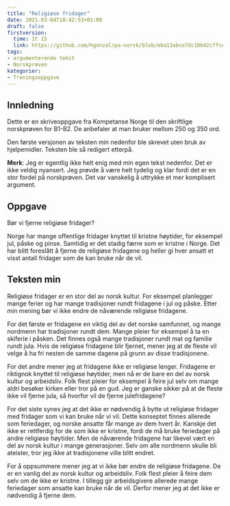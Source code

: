 ```yaml
---
title: "Religiøse fridager"
date: 2021-03-04T18:42:53+01:00
draft: false
firstversion:
  time: 1t 15
  link: https://github.com/hgonzal/pa-norsk/blob/eba13abce7dc10b42cffce21c1c1d57fdfeab789/content/post/religiose-fridager.md
tags:
- argumenterende tekst
- Norskprøven
kategorier:
- Treningsoppgave
---
```


## Innledning
Dette er en skriveoppgave fra Kompetanse Norge til den skriftlige norskprøven for B1-B2. De anbefaler at man bruker mellom 250 og 350 ord.

Den første versjonen av teksten min nedenfor ble skrevet uten bruk av hjelpemidler. Teksten ble så redigert etterpå.

**Merk**: Jeg er egentlig ikke helt enig med min egen tekst nedenfor. Det er ikke veldig nyansert. Jeg prøvde å være helt tydelig og klar fordi det er en stor fordel på norskprøven. Det var vanskelig å uttrykke et mer komplisert argument.

## Oppgave
Bør vi fjerne religiøse fridager?

Norge har mange offentlige fridager knyttet til kristne høytider, for eksempel jul, påske og pinse. Samtidig er det stadig færre som er kristne i Norge. Det har blitt foreslått å fjerne de religiøse fridagene og heller gi hver ansatt et visst antall fridager som de kan bruke når de vil.

## Teksten min
Religiøse fridager er en stor del av norsk kultur. For eksempel planlegger mange ferier og har mange tradisjoner rundt fridagene i jul og påske. Etter min mening bør vi ikke endre de nåværende religiøse fridagene.

<!--more-->
For det første er fridagene en viktig del av det norske samfunnet, og mange nordmenn har tradisjoner rundt dem. Mange pleier for eksempel å ta en skiferie i påsken. Det finnes også mange tradisjoner rundt mat og familie rundt jula. Hvis de religiøse fridagene blir fjernet, mener jeg at de fleste vil velge å ha fri nesten de samme dagene på grunn av disse tradisjonene.

For det andre mener jeg at fridagene ikke er religiøse lenger. Fridagene er riktignok knyttet til religiøse høytider, men nå er de bare en del av norsk kultur og arbeidsliv. Folk flest pleier for eksempel å feire jul selv om mange aldri besøker kirken eller tror på en gud. Jeg er ganske sikker på at de fleste ikke vil fjerne jula, så hvorfor vil de fjerne julefridagene?

For det siste synes jeg at det ikke er nødvendig å bytte ut religiøse fridager med fridager som vi kan bruke når vi vil. Dette konseptet finnes allerede som feriedager, og norske ansatte får mange av dem hvert år. Kanskje det ikke er rettferdig for de som ikke er kristne, fordi de må bruke feriedager på andre religiøse høytider. Men de nåværende fridagene har likevel vært en del av norsk kultur i mange generasjoner. Selv om alle nordmenn skulle bli ateister, tror jeg ikke at tradisjonene ville blitt endret.

For å oppsummere mener jeg at vi ikke bør endre de religiøse fridagene. De er en vanlig del av norsk kultur og arbeidsliv. Folk flest pleier å feire dem selv om de ikke er kristne. I tillegg gir arbeidsgivere allerede mange feriedager som ansatte kan bruke når de vil. Derfor mener jeg at det ikke er nødvendig å fjerne dem.
